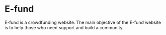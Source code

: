 # E-fund

E-fund is a crowdfunding website. The main objective of the E-fund website is to help those who need support and build a community.

